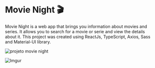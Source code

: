 # Movie Night 🎬

Movie Night is a web app that brings you information about movies and series. It allows you to search for a movie or serie and view the details about it. 
This project was created using ReactJs, TypeScript, Axios, Sass and Material-UI library.

![projeto movie night](https://i.imgur.com/VWz8PSY.png?1)


![Imgur](https://imgur.com/4k02pDB)

